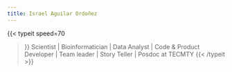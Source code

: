 ```yaml
---
title: Israel Aguilar Ordoñez
---
```


{{< typeit 
speed=70
>}}
Scientist | Bioinformatician | Data Analyst | Code & Product Developer | Team leader | Story Teller | Posdoc at TECMTY
{{< /typeit >}}

